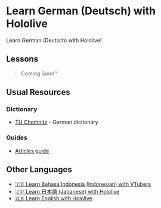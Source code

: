 # Learn German (Deutsch) with Hololive

Learn German (Deutsch) with Hololive!

## Lessons

> Coming Soon™️

## Usual Resources

### Dictionary

- [TU Chemnitz](https://dict.tu-chemnitz.de) - German dictionary

### Guides

- [Articles guide](https://speechling.com/blog/a-quick-guide-to-german-articles/)

## Other Languages

- [🇮🇩 Learn Bahasa Indonesia (Indonesian) with VTubers](https://github.com/holodata/learn-bahasa-indonesia)
- [🇯🇵 Learn 日本語 (Japanese) with Hololive](https://github.com/holodata/learn-japanese)
- [🇬🇧 Learn English with Hololive](https://github.com/holodata/learn-english)
